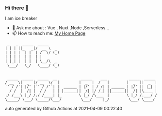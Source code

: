 ### Hi there 👋

I am ice breaker

- 💬 Ask me about : Vue , Nuxt ,Node ,Serverless...
- 📫 How to reach me: [My Home Page](https://icebreaker.top/)

```
 _   _  _____  _____     
| | | ||_   _|/  __ \  _ 
| | | |  | |  | /  \/ (_)
| | | |  | |  | |        
| |_| |  | |  | \__/\  _ 
 \___/   \_/   \____/ (_)
                         
                         
 _____  _____  _____  __           _____    ___          _____  _____ 
/ __  \|  _  |/ __  \/  |         |  _  |  /   |        |  _  ||  _  |
`' / /'| |/' |`' / /'`| |  ______ | |/' | / /| | ______ | |/' || |_| |
  / /  |  /| |  / /   | | |______||  /| |/ /_| ||______||  /| |\____ |
./ /___\ |_/ /./ /____| |_        \ |_/ /\___  |        \ |_/ /.___/ /
\_____/ \___/ \_____/\___/         \___/     |_/         \___/ \____/
```

auto generated by Github Actions at 2021-04-09 00:22:40
